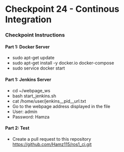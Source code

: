 # Checkpoint 24 - Continous Integration
### Checkpoint Instructions
#### Part 1: Docker Server
* sudo apt-get update
* sudo apt-get install -y docker.io docker-compose
* sudo service docker start
#### Part 1: Jenkins Server
* cd ~/webpage_ws
* bash start_jenkins.sh
* cat /home/user/jenkins__pid__url.txt
* Go to the webpage address displayed in the file
* User: admin
* Password: Hamza

#### Part 2: Test
* Create a pull request to this repository https://github.com/Hamz115/ros1_ci.git
